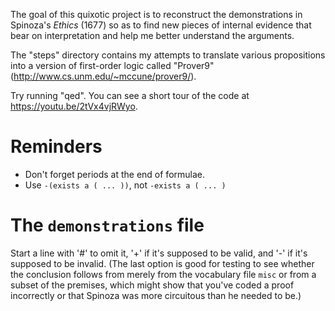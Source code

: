 The goal of this quixotic project is to reconstruct the demonstrations in
Spinoza's *Ethics* (1677) so as to find new pieces of internal evidence that
bear on interpretation and help me better understand the arguments.

The "steps" directory contains my attempts to translate various propositions
into a version of first-order logic called "Prover9"
(http://www.cs.unm.edu/~mccune/prover9/).

Try running "qed". You can see a short tour of the code at https://youtu.be/2tVx4vjRWyo.

# Reminders

* Don't forget periods at the end of formulae.
* Use `-(exists a ( ... ))`, not `-exists a ( ... )`

# The `demonstrations` file

Start a line with '#' to omit it, '+' if it's supposed to be valid, and '-' if
it's supposed to be invalid. (The last option is good for testing to see
whether the conclusion follows from merely from the vocabulary file `misc` or
from a subset of the premises, which might show that you've coded a proof
incorrectly or that Spinoza was more circuitous than he needed to be.)

